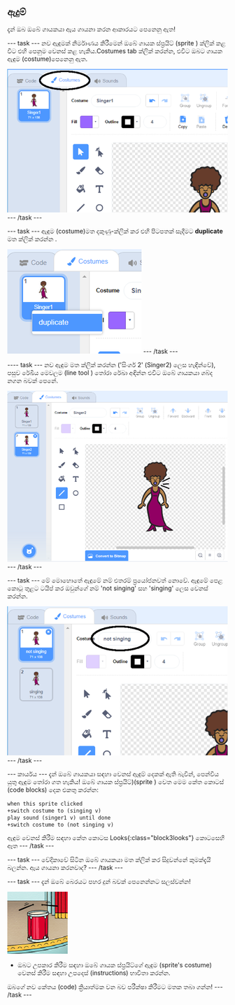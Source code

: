 ## ඇදුම්

දැන් ඔබ ඔබේ ගායකයා ඇය ගායනා කරන ආකාරයට පෙනෙනු ඇත!

\--- task \--- නව ඇඳුමක් නිර්මාණය කිරීමෙන් ඔබේ ගායක ස්ප්‍රයිට් (sprite ) ක්ලික් කළ විට එහි පෙනුම වෙනස් කළ හැකිය.Costumes tab ක්ලික් කරන්න, එවිට ඔබට ගායක ඇඳුම (costume)පෙනෙනු ඇත.

![තිර රුව(screenshot)](images/band-singer-costume-annotated.png) \--- /task \---

\--- task \--- ඇඳුම (costume)මත දකුණු-ක්ලික් කර එහි පිටපතක් සෑදීමට **duplicate** මත ක්ලික් කරන්න .

![තිර රුව(screenshot)](images/band-singer-duplicate.png) \--- /task \---

\---- task \--- නව ඇඳුම මත ක්ලික් කරන්න ('සිංගර් 2' (Singer2) ලෙස හැඳින්වේ), පසුව රේඛීය මෙවලම (line tool ) තෝරා රේඛා අඳින්න එවිට ඔබේ ගායකයා ශබ්ද නගන බවක් පෙනේ.

![තිර රුව(screenshot)](images/band-singer-click.png) \--- /task \---

\--- task \--- මේ මොහොතේ ඇඳුමේ නම් එතරම් ප්‍රයෝජනවත් නොවේ. ඇඳුමේ පෙළ කොටු තුළට ටයිප් කර ඔවුන්ගේ නම් 'not singing' සහ 'singing' ලෙස වෙනස් කරන්න.

![තිර රුව(screenshot)](images/band-singer-name-annotated.png) \--- /task \---

\--- කාර්යය \--- දැන් ඔබේ ගායකයා සඳහා වෙනස් ඇඳුම් දෙකක් ඇති බැවින්, පෙන්විය යුතු ඇඳුම තෝරා ගත හැකිය! ඔබේ ගායක ස්ප්‍රයිට්)(sprite ) වෙත මෙම කේත කොටස් (code blocks) දෙක එකතු කරන්න:

```blocks3
when this sprite clicked
+switch costume to (singing v)
play sound (singer1 v) until done
+switch costume to (not singing v)
```

ඇඳුම වෙනස් කිරීම සඳහා කේත කොටස Looks{:class="block3looks"} කොටසෙහි ඈත \--- /task \---

\--- task \--- වේදිකාවේ සිටින ඔබේ ගායකයා මත ක්ලික් කර සිදුවන්නේ කුමක්දැයි බලන්න. ඇය ගායනා කරනවාද? \--- /task \---

\--- task \--- දැන් ඔබේ බෙරයට පහර දුන් බවක් පෙනෙන්නට සලස්වන්න!

![තිර රුව(screenshot)](images/band-drum-final.png)

- ඔබට උපකාර කිරීම සඳහා ඔබේ ගායක ස්ප්‍රයිට්ගේ ඇඳුම (sprite's costume) වෙනස් කිරීම සඳහා උපදෙස් (instructions) භාවිතා කරන්න.

ඔබගේ නව කේතය (code) ක්‍රියාත්මක වන බව පරීක්ෂා කිරීමට මතක තබා ගන්න! \--- /task \---